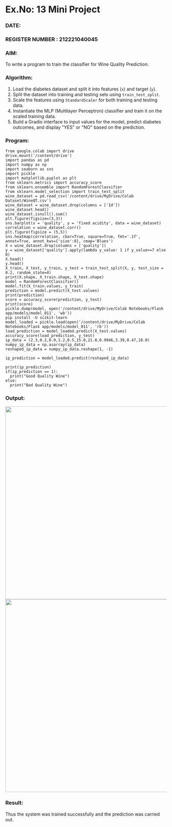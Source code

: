 # Ex.No: 13 Mini Project  
### DATE:                                                                            
### REGISTER NUMBER : 212221040045
### AIM: 
To write a program to train the classifier for Wine Quality Prediction.
###  Algorithm:
1. Load the diabetes dataset and split it into features (`x`) and target (`y`).
2. Split the dataset into training and testing sets using `train_test_split`.
3. Scale the features using `StandardScaler` for both training and testing data.
4. Instantiate the MLP (Multilayer Perceptron) classifier and train it on the scaled training data.
5. Build a Gradio interface to input values for the model, predict diabetes outcomes, and display "YES" or "NO" based on the prediction.

### Program:
```
from google.colab import drive
drive.mount('/content/drive')
import pandas as pd
import numpy as np
import seaborn as sns
import pickle
import matplotlib.pyplot as plt
from sklearn.metrics import accuracy_score
from sklearn.ensemble import RandomForestClassifier
from sklearn.model_selection import train_test_split
wine_dataset = pd.read_csv('/content/drive/MyDrive/Colab Dataset/WineQT.csv')
wine_dataset = wine_dataset.drop(columns = ['Id'])
wine_dataset.head()
wine_dataset.isnull().sum()
plt.figure(figsize=(3,3))
sns.barplot(x = 'quality', y = 'fixed acidity', data = wine_dataset)
correlation = wine_dataset.corr()
plt.figure(figsize = (5,5))
sns.heatmap(correlation, cbar=True, square=True, fmt='.1f', annot=True, annot_kws={'size':8}, cmap='Blues')
X = wine_dataset.drop(columns = ['quality'])
y = wine_dataset['quality'].apply(lambda y_value: 1 if y_value>=7 else 0)
X.head()
y.head()
X_train, X_test, y_train, y_test = train_test_split(X, y, test_size = 0.2, random_state=4)
print(X.shape, X_train.shape, X_test.shape)
model = RandomForestClassifier()
model.fit(X_train.values, y_train)
prediction = model.predict(X_test.values)
print(prediction)
score = accuracy_score(prediction, y_test)
print(score)
pickle.dump(model, open('/content/drive/MyDrive/Colab Notebooks/Flask app/models/model_011', 'wb'))
pip install -U scikit-learn
model_loaded = pickle.load(open('/content/drive/MyDrive/Colab Notebooks/Flask app/models/model_011', 'rb'))
load_prediction = model_loaded.predict(X_test.values)
accuracy_score(load_prediction, y_test)
ip_data = (2.3,0.2,0.9,1.2,0.5,15.0,21.0,0.9946,3.39,0.47,10.0)
numpy_ip_data = np.asarray(ip_data)
reshaped_ip_data = numpy_ip_data.reshape(1, -1)

ip_prediction = model_loaded.predict(reshaped_ip_data)

print(ip_prediction)
if(ip_prediction == 1):
  print("Good Quality Wine")
else:
  print("Bad Quality Wine")
```


### Output:
<img src="https://github.com/user-attachments/assets/cd4d97b9-fee4-4a39-bf45-9cf2f3313eb1" height=600>
<img src="https://github.com/user-attachments/assets/58b23cca-ab57-4b2f-a6ec-ac7598fa301e" height=600>

### Result:
Thus the system was trained successfully and the prediction was carried out.
